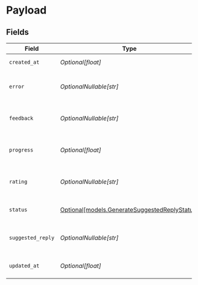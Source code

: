 # Payload


## Fields

| Field                                                                                      | Type                                                                                       | Required                                                                                   | Description                                                                                | Example                                                                                    |
| ------------------------------------------------------------------------------------------ | ------------------------------------------------------------------------------------------ | ------------------------------------------------------------------------------------------ | ------------------------------------------------------------------------------------------ | ------------------------------------------------------------------------------------------ |
| `created_at`                                                                               | *Optional[float]*                                                                          | :heavy_minus_sign:                                                                         | Job created date                                                                           | 1612900000000                                                                              |
| `error`                                                                                    | *OptionalNullable[str]*                                                                    | :heavy_minus_sign:                                                                         | Error message if the job failed                                                            | Failed to generate summary                                                                 |
| `feedback`                                                                                 | *OptionalNullable[str]*                                                                    | :heavy_minus_sign:                                                                         | Feedback of the suggested reply                                                            | Good summary                                                                               |
| `progress`                                                                                 | *Optional[float]*                                                                          | :heavy_minus_sign:                                                                         | Progress of the GenAI job in percentage                                                    | 100                                                                                        |
| `rating`                                                                                   | *OptionalNullable[str]*                                                                    | :heavy_minus_sign:                                                                         | Rating of the suggested reply                                                              | positive                                                                                   |
| `status`                                                                                   | [Optional[models.GenerateSuggestedReplyStatus]](../models/generatesuggestedreplystatus.md) | :heavy_minus_sign:                                                                         | Status of the GenAI job                                                                    | COMPLETED                                                                                  |
| `suggested_reply`                                                                          | *OptionalNullable[str]*                                                                    | :heavy_minus_sign:                                                                         | Suggested reply                                                                            | Thank you for your inquiry. We will get back to you shortly.                               |
| `updated_at`                                                                               | *Optional[float]*                                                                          | :heavy_minus_sign:                                                                         | Job last updated date                                                                      | 1612900000000                                                                              |
